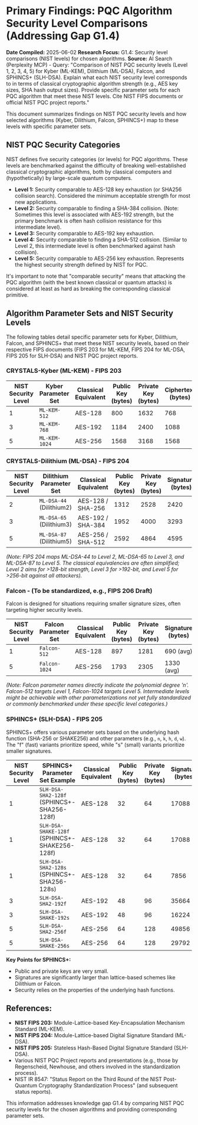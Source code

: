 # Primary Findings: PQC Algorithm Security Level Comparisons (Addressing Gap G1.4)

**Date Compiled:** 2025-06-02
**Research Focus:** G1.4: Security level comparisons (NIST levels) for chosen algorithms.
**Source:** AI Search (Perplexity MCP) - Query: "Comparison of NIST PQC security levels (Level 1, 2, 3, 4, 5) for Kyber (ML-KEM), Dilithium (ML-DSA), Falcon, and SPHINCS+ (SLH-DSA). Explain what each NIST security level corresponds to in terms of classical cryptographic algorithm strength (e.g., AES key sizes, SHA hash output sizes). Provide specific parameter sets for each PQC algorithm that meet these NIST levels. Cite NIST FIPS documents or official NIST PQC project reports."

This document summarizes findings on NIST PQC security levels and how selected algorithms (Kyber, Dilithium, Falcon, SPHINCS+) map to these levels with specific parameter sets.

## NIST PQC Security Categories

NIST defines five security categories (or levels) for PQC algorithms. These levels are benchmarked against the difficulty of breaking well-established classical cryptographic algorithms, both by classical computers and (hypothetically) by large-scale quantum computers.

*   **Level 1:** Security comparable to AES-128 key exhaustion (or SHA256 collision search). Considered the minimum acceptable strength for most new applications.
*   **Level 2:** Security comparable to finding a SHA-384 collision. (Note: Sometimes this level is associated with AES-192 strength, but the primary benchmark is often hash collision resistance for this intermediate level).
*   **Level 3:** Security comparable to AES-192 key exhaustion.
*   **Level 4:** Security comparable to finding a SHA-512 collision. (Similar to Level 2, this intermediate level is often benchmarked against hash collision).
*   **Level 5:** Security comparable to AES-256 key exhaustion. Represents the highest security strength defined by NIST for PQC.

It's important to note that "comparable security" means that attacking the PQC algorithm (with the best known classical or quantum attacks) is considered at least as hard as breaking the corresponding classical primitive.

## Algorithm Parameter Sets and NIST Security Levels

The following tables detail specific parameter sets for Kyber, Dilithium, Falcon, and SPHINCS+ that meet these NIST security levels, based on their respective FIPS documents (FIPS 203 for ML-KEM, FIPS 204 for ML-DSA, FIPS 205 for SLH-DSA) and NIST PQC project reports.

### CRYSTALS-Kyber (ML-KEM) - FIPS 203

| NIST Security Level | Kyber Parameter Set | Classical Equivalent | Public Key (bytes) | Private Key (bytes) | Ciphertext (bytes) |
|---------------------|---------------------|----------------------|--------------------|---------------------|--------------------|
| 1                   | `ML-KEM-512`        | AES-128              | 800                | 1632                | 768                |
| 3                   | `ML-KEM-768`        | AES-192              | 1184               | 2400                | 1088               |
| 5                   | `ML-KEM-1024`       | AES-256              | 1568               | 3168                | 1568               |

### CRYSTALS-Dilithium (ML-DSA) - FIPS 204

| NIST Security Level | Dilithium Parameter Set | Classical Equivalent | Public Key (bytes) | Private Key (bytes) | Signature (bytes) |
|---------------------|-------------------------|----------------------|--------------------|---------------------|-------------------|
| 2                   | `ML-DSA-44` (Dilithium2) | AES-128 / SHA-256    | 1312               | 2528                | 2420              |
| 3                   | `ML-DSA-65` (Dilithium3) | AES-192 / SHA-384    | 1952               | 4000                | 3293              |
| 5                   | `ML-DSA-87` (Dilithium5) | AES-256 / SHA-512    | 2592               | 4864                | 4595              |
*(Note: FIPS 204 maps ML-DSA-44 to Level 2, ML-DSA-65 to Level 3, and ML-DSA-87 to Level 5. The classical equivalencies are often simplified; Level 2 aims for >128-bit strength, Level 3 for >192-bit, and Level 5 for >256-bit against all attackers).*

### Falcon - (To be standardized, e.g., FIPS 206 Draft)

Falcon is designed for situations requiring smaller signature sizes, often targeting higher security levels.

| NIST Security Level | Falcon Parameter Set | Classical Equivalent | Public Key (bytes) | Private Key (bytes) | Signature (bytes) |
|---------------------|----------------------|----------------------|--------------------|---------------------|-------------------|
| 1                   | `Falcon-512`         | AES-128              | 897                | 1281                | 690 (avg)         |
| 5                   | `Falcon-1024`        | AES-256              | 1793               | 2305                | 1330 (avg)        |
*(Note: Falcon parameter names directly indicate the polynomial degree 'n'. Falcon-512 targets Level 1, Falcon-1024 targets Level 5. Intermediate levels might be achievable with other parameterizations not yet fully standardized or commonly benchmarked under these specific level categories.)*

### SPHINCS+ (SLH-DSA) - FIPS 205

SPHINCS+ offers various parameter sets based on the underlying hash function (SHA-256 or SHAKE256) and other parameters (e.g., `n`, `k`, `h`, `d`, `w`). The "f" (fast) variants prioritize speed, while "s" (small) variants prioritize smaller signatures.

| NIST Security Level | SPHINCS+ Parameter Set Example         | Classical Equivalent | Public Key (bytes) | Private Key (bytes) | Signature (bytes) |
|---------------------|----------------------------------------|----------------------|--------------------|---------------------|-------------------|
| 1                   | `SLH-DSA-SHA2-128f` (SPHINCS+-SHA256-128f) | AES-128              | 32                 | 64                  | 17088             |
| 1                   | `SLH-DSA-SHAKE-128f` (SPHINCS+-SHAKE256-128f)| AES-128              | 32                 | 64                  | 17088             |
| 1                   | `SLH-DSA-SHA2-128s` (SPHINCS+-SHA256-128s) | AES-128              | 32                 | 64                  | 7856              |
| 3                   | `SLH-DSA-SHA2-192f`                    | AES-192              | 48                 | 96                  | 35664             |
| 3                   | `SLH-DSA-SHAKE-192s`                   | AES-192              | 48                 | 96                  | 16224             |
| 5                   | `SLH-DSA-SHA2-256f`                    | AES-256              | 64                 | 128                 | 49856             |
| 5                   | `SLH-DSA-SHAKE-256s`                   | AES-256              | 64                 | 128                 | 29792             |

**Key Points for SPHINCS+:**
*   Public and private keys are very small.
*   Signatures are significantly larger than lattice-based schemes like Dilithium or Falcon.
*   Security relies on the properties of the underlying hash functions.

## References:

*   **NIST FIPS 203:** Module-Lattice-based Key-Encapsulation Mechanism Standard (ML-KEM).
*   **NIST FIPS 204:** Module-Lattice-based Digital Signature Standard (ML-DSA).
*   **NIST FIPS 205:** Stateless Hash-Based Digital Signature Standard (SLH-DSA).
*   Various NIST PQC Project reports and presentations (e.g., those by Regenscheid, Newhouse, and others involved in the standardization process).
*   NIST IR 8547: "Status Report on the Third Round of the NIST Post-Quantum Cryptography Standardization Process" (and subsequent status reports).

This information addresses knowledge gap G1.4 by comparing NIST PQC security levels for the chosen algorithms and providing corresponding parameter sets.